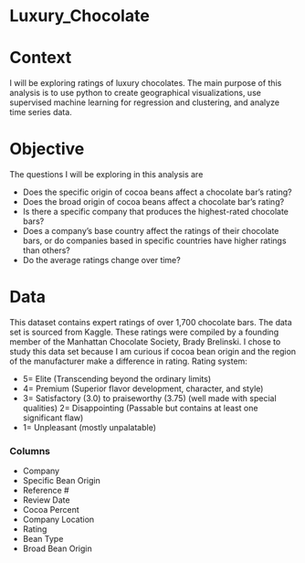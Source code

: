 # Luxury_Chocolate

# Context
I will be exploring ratings of luxury chocolates. The main purpose of this analysis is to use python to create geographical visualizations, use supervised machine learning for regression and clustering, and analyze time series data. 

# Objective
The questions I will be exploring in this analysis are
- Does the specific origin of cocoa beans affect a chocolate bar’s rating?
- Does the broad origin of cocoa beans affect a chocolate bar’s rating?
- Is there a specific company that produces the highest-rated chocolate bars?
- Does a company’s base country affect the ratings of their chocolate bars, or do
  companies based in specific countries have higher ratings than others?
- Do the average ratings change over time?

# Data
This dataset contains expert ratings of over 1,700 chocolate bars. The data set is sourced from Kaggle. These ratings were compiled by a founding member of the Manhattan Chocolate Society, Brady Brelinski. I chose to study this data set because I am curious if cocoa bean origin and the region of the manufacturer make a difference in rating.
Rating system:
- 5= Elite (Transcending beyond the ordinary limits)
- 4= Premium (Superior flavor development, character, and style)
- 3= Satisfactory (3.0) to praiseworthy (3.75) (well made with special qualities) 2= Disappointing (Passable but contains at least one significant flaw)
- 1= Unpleasant (mostly unpalatable)

### Columns
- Company
- Specific Bean Origin
- Reference #
- Review Date
- Cocoa Percent
- Company Location
- Rating
- Bean Type
- Broad Bean Origin
